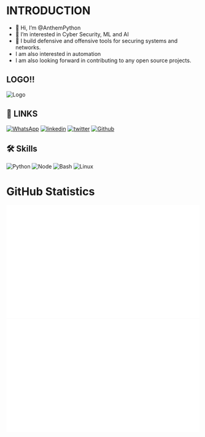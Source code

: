 # INTRODUCTION

- 👋 Hi, I’m @AnthemPython
- 👀 I’m interested in Cyber Security, ML and AI
- 🌱 I build defensive and offensive tools for securing systems and networks. 
- I am also interested in automation
- I am also looking forward in contributing to any open source projects. 

## LOGO!!
![Logo](https://dev-to-uploads.s3.amazonaws.com/uploads/articles/th5xamgrr6se0x5ro4g6.png)

<!---
AnthemPython/AnthemPython is a ✨ special ✨ repository because its `README.md` (this file) appears on your GitHub profile.
You can click the Preview link to take a look at your changes.
--->

## 🔗 LINKS
[![WhatsApp](https://img.shields.io/badge/WhatsApp-0?style=for-the-badge&logo=whatsapp&logoColor=white)](https://wa.me/+2349127884963/)
[![linkedin](https://img.shields.io/badge/linkedin-0A66C2?style=for-the-badge&logo=linkedin&logoColor=white)](https://www.linkedin.com/GodspowerMaurice)
[![twitter](https://img.shields.io/badge/twitter-1DA1F2?style=for-the-badge&logo=facebook&logoColor=white)](https://facebook.com/GodspowerMaurice/)
[![Github](https://img.shields.io/badge/github-000?style=for-the-badge&logo=github&logoColor=white)](https://github.com/AnthemPython)

## 🛠 Skills

![Python](https://img.shields.io/badge/Python-0?style=for-the-badge&logo=Python&logoColor=white)
![Node](https://img.shields.io/badge/Node-0A66C2?style=for-the-badge&logo=Node&logoColor=white)
![Bash](https://img.shields.io/badge/Bash-1DA1F2?style=for-the-badge&logo=Bash&logoColor=white)
![Linux](https://img.shields.io/badge/linux-1DA1F2?style=for-the-badge&logo=Linux&logoColor=white)

# GitHub Statistics

![](https://raw.githubusercontent.com/AnthemPython/github-stats/master/generated/overview.svg)
![](https://raw.githubusercontent.com/AnthemPython/github-stats/master/generated/languages.svg)
